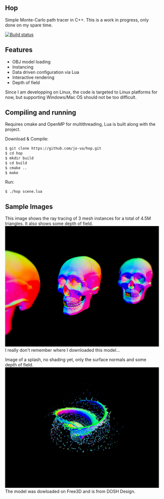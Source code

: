 ## Hop

Simple Monte-Carlo path tracer in C++.
This is a work in progress, only done on my spare time.

[![Build status](https://travis-ci.org/jo-va/hop.svg?branch=master)](https://travis-ci.org/jo-va/hop)

## Features
- OBJ model loading
- Instancing
- Data driven configuration via Lua
- Interactive rendering
- Depth of field

Since I am developping on Linux, the code is targeted to Linux platforms for now, but supporting Windows/Mac OS should not be too difficult.

## Compiling and running
Requires cmake and OpenMP for multithreading, Lua is built along with the project.

Download & Compile:
```
$ git clone https://github.com/jo-va/hop.git
$ cd hop
$ mkdir build
$ cd build
$ cmake ..
$ make
```

Run:
```
$ ./hop scene.lua
```

## Sample Images

This image shows the ray tracing of 3 mesh instances for a total of 4.5M triangles. It also shows some depth of field.
![Skull](doc/images/skull.png?raw=true "Skull")
I really don't remember where I downloaded this model...

Image of a splash, no shading yet, only the surface normals and some depth of field.
![Splash](doc/images/splash.png?raw=true "Splash")
The model was dowloaded on Free3D and is from DOSH Design.
